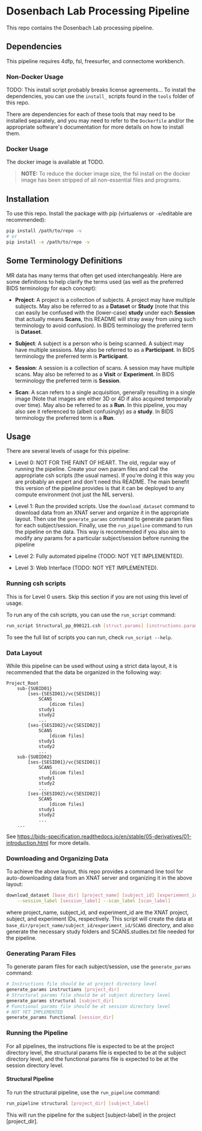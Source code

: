 # Dosenbach Lab Processing Pipeline

This repo contains the Dosenbach Lab processing pipeline.

## Dependencies

This pipeline requires 4dfp, fsl, freesurfer, and connectome workbench.

### Non-Docker Usage

TODO: This install script probably breaks license agreements...
To install the dependencies, you can use the `install_` scripts found in the `tools` folder of this repo.

There are dependencies for each of these tools that may need to be installed separately, and you may need to refer to
the `Dockerfile` and/or the appropriate software's documentation for more details on how to install them.

### Docker Usage

The docker image is available at TODO.

> **__NOTE:__** To reduce the docker image size, the fsl install on the docker image has been stripped of all
> non-essential files and programs.

## Installation

To use this repo. Install the package with pip (virtualenvs or `-e`/editable are recommended):

```bash
pip install /path/to/repo -v
# or
pip install -e /path/to/repo -v
```

## Some Terminology Definitions

MR data has many terms that often get used interchangeably. Here are some definitions to help clarify the terms used
(as well as the preferred BIDS terminology for each concept):

- **Project**: A project is a collection of subjects. A project may have multiple subjects. May also be referred to
as a **Dataset** or **Study** (note that this can easily be confused with the (lower-case) **study** under each
**Session** that actually means **Scans**, this README will stray away from using such terminology to avoid
confusion). In BIDS terminology the preferred term is **Dataset**.

- **Subject**: A subject is a person who is being scanned. A subject may have multiple sessions. May also be referred
to as a **Participant**. In BIDS terminology the preferred term is **Participant**.

- **Session**: A session is a collection of scans. A session may have multiple scans. May also be referred to as a
**Visit** or **Experiment**. In BIDS terminology the preferred term is **Session**.

- **Scan**: A scan refers to a single acquisition, generally resulting in a single image (Note that images are either
3D or 4D if also acquired temporally over time). May also be referred to as a **Run**. In this pipeline, you may also
see it referenced to (albeit confusingly) as a **study**. In BIDS terminology the preferred term is a **Run**.

## Usage

There are several levels of usage for this pipeline:

- Level 0: NOT FOR THE FAINT OF HEART. The old, regular way of running the pipeline. Create your own param files and
call the appropriate csh scripts (the usual names). If you're doing it this way you are probably an expert and don't
need this README. The main benefit this version of the pipeline provides is that it can be deployed to any compute
environment (not just the NIL servers).

- Level 1: Run the provided scripts. Use the `download_dataset` command to download data from an XNAT server and
organize it in the appropriate layout. Then use the `generate_params` command to generate param files for each
subject/session. Finally, use the `run_pipeline` command to run the pipeline on the data. This way is recommended if
you also aim to modify any params for a particular subject/session before running the pipeline

- Level 2: Fully automated pipeline (TODO: NOT YET IMPLEMENTED).

- Level 3: Web Interface (TODO: NOT YET IMPLEMENTED).

### Running csh scripts

This is for Level 0 users. Skip this section if you are not using this level of usage.

To run any of the csh scripts, you can use the `run_script` command:

```bash
run_script Structural_pp_090121.csh [struct.params] [instructions.params]
```

To see the full list of scripts you can run, check `run_script --help`.


### Data Layout

While this pipeline can be used without using a strict data layout, it is recommended that the data be organized in the
following way:

```
Project_Root
    sub-{SUBID01}
        [ses-{SESID01}/vc{SESID01}]
            SCANS
                [dicom files]
            study1
            study2
            ...
        [ses-{SESID02}/vc{SESID02}]
            SCANS
                [dicom files]
            study1
            study2
            ...
    sub-{SUBID02}
        [ses-{SESID01}/vc{SESID01}]
            SCANS
                [dicom files]
            study1
            study2
            ...
        [ses-{SESID02}/vc{SESID02}]
            SCANS
                [dicom files]
            study1
            study2
            ...
    ...
```

See https://bids-specification.readthedocs.io/en/stable/05-derivatives/01-introduction.html for more details.


### Downloading and Organizing Data

To achieve the above layout, this repo provides a command line tool for auto-downloading data from an XNAT server and
organizing it in the above layout:

```bash
download_dataset [base_dir] [project_name] [subject_id] [experiement_id] --project_label [project_label] \
    --session_label [session_label] --scan_label [scan_label]
```

where project_name, subject_id, and experiment_id are the XNAT project, subject, and experiment IDs, respectively.
This script will create the data at `base_dir/project_name/subject_id/experiment_id/SCANS` directory, and also 
generate the necessary study folders and SCANS.studies.txt file needed for the pipeline.

### Generating Param Files

To generate param files for each subject/session, use the `generate_params` command:

```bash
# Instructions file should be at project directory level
generate_params instructions [project_dir]
# Structural params file should be at subject directory level
generate_params structural [subject_dir]
# Functional params file should be at session directory level
# NOT YET IMPLEMENTED
generate_params functional [session_dir]
```

### Running the Pipeline

For all pipelines, the instructions file is expected to be at the project directory level, the structural
params file is expected to be at the subject directory level, and the functional params file is expected to be at
the session directory level.

#### Structural Pipeline

To run the structural pipeline, use the `run_pipeline` command:

```bash
run_pipeline structural [project_dir] [subject_label]
```

This will run the pipeline for the subject [subject-label] in the project [project_dir].
